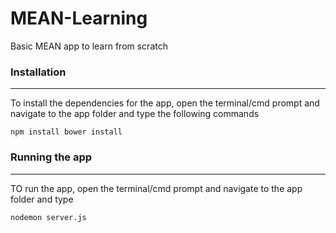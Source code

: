 # MEAN-Learning
Basic MEAN app to learn from scratch

### Installation
--------------------
To install the dependencies for the app, open the terminal/cmd prompt and navigate to the app folder and type the following commands

`npm install
bower install`

### Running the app
--------------------------
TO run the app, open the terminal/cmd prompt and navigate to the app folder and type

`nodemon server.js`
